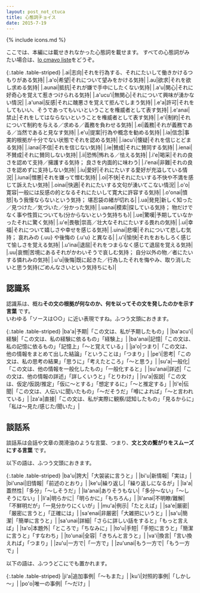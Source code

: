 ```yaml
---
layout: post_not_ctuca
title: 心態詞チョイス
date: 2015-7-19
---
```

{% include icons.md %}

ここでは、本編には載せきれなかった心態詞を載せます。
すべての心態詞がみたい場合は、[lo cmavo liste](https://skami.iocikun.jp/lojban/tables/ja/cmavo_table.html)をどうぞ。

{:.table .table-striped}
|.ai|志向|それを行為する、それにたいして働きかけるつもりがある気持|
|.a'o|希望|それについて望みをかける気持|
|.au|欲求|それを欲し求める気持|
|.aunai|抵抗|それが嫌で手中にしたくない気持|
|.a'u|関心|それに好奇心を覚えて惹きつけられる気持|
|.a'ucu'i|無関心|それについて興味が湧かない情況|
|.a'unai|反感|それに醜悪さを覚えて拒んでしまう気持|
|.e'a|許可|それをしてもいい、そうであってもいいということを権威者として表す気持|
|.e'anai|禁止|それをしてはならないということを権威者として表す気持|
|.e'i|制約|それについて制約を与える／求める／義務を負わせる気持|
|.ei|義務|それが義務である／当然であると見なす気持|
|.e'u|提案|行為や概念を勧める気持|
|.ia|信念|事実的根拠が十分でない状態でそれを認める気持|
|.iacu'i|懐疑|それを信じとどまる気持|
|.ianai|不信|それを信じない気持|
|.ie|賛成|それに賛同する気持|
|.ienai|不賛成|それに賛同しない気持|
|.ii|恐怖|怖れる／怯える気持|
|.i'e|喝采|それの良さを認めて支持／擁護する気持； 良さを内面的に味わう|
|.i'enai|非難|それの良さを認めずに支持しない気持|
|.iu|愛好|それにたいする愛好が充溢している情況|
|.iunai|憎悪|それを嫌って憎む気持|
|.oi|不快|それにたいする不快や不満を感じて訴えたい気持|
|.oinai|快適|それにたいする文句が湧いてこない情況|
|.o'o|寛容|一般には反感の的となるそれにたいして寛大に許容する気持|
|.o'onai|憤怒|もう我慢ならないという気持； 堪忍袋の緒が切れる|
|.ua|発見|新しく知った／見つけた／気づいた／分かった気持|
|.uanai|模索|探している気持； 物だけでなく事や性質についても(分からないという気持ちも)|
|.ue|驚嘆|予期していなかったそれに驚く気持|
|.u'e|畏敬|崇高／壮大なそれにたいする畏れの気持|
|.ui|幸福|それについて嬉しさや幸せを感じる気持|
|.uinai|悲嘆|それについて悲しむ気持； 哀れみの {.uu} や後悔の {.u'u} と異なる|
|.u'i|愉快|それをおもしろく感じて愉しさを覚える気持|
|.u'inai|退屈|それをつまらなく感じて退屈を覚える気持|
|.uu|哀憫|苦境にあるそれがかわいそうで哀しむ気持； 自分以外の物／者にたいする憐れみの気持|
|.u'u|後悔|既に起きた／行為したそれを悔やみ、取り消したいと思う気持(ごめんなさいという気持ちにも)|


## 認識系

認識系は、概ね**その文の根拠が何なのか、何を以ってその文を発したのかを示す言葉** です。  
いわゆる「ソースは○○」に近い表現ですね。ふつう文頭におきます。

{:.table .table-striped}
|ba'a|予期|「この文は、私が予期したもの」|
|ba'acu'i|経験|「この文は、私の経験に依るもの」「経験上」|
|ba'anai|記憶|「この文は、私の記憶に依るもの」「記憶上」「～と覚えている」|
|ja'o|つまり|「この文は、他の情報をまとめて出した結論」「ということは」「つまり」|
|pe'i|思考|「この文は、私の思考の結果」「思うに」「考えたところ」「～と思う」|
|su'a|一般化|「この文は、他の情報を一般化したもの」「一般化すると」|
|su'anai|詳述|「この文は、他の情報の詳述」「詳しくいうと」「とりわけ」|
|ru'a|仮説|「この文は、仮定/仮説/推定」「仮に～とする」「想定するに」「～と推定する」|
|ti'e|伝聞|「この文は、人伝いに聞いたもの」「～だそうだ」「噂によれば」「～と言われている」|
|za'a|直接|「この文は、私が実際に観察/認知したもの」「見るからに」「私は～見た/感じた/聞いた」|


## 談話系

談話系は会話や文章の潤滑油のような言葉、つまり、**文と文の繋がりをスムーズにする言葉** です。

以下の語は、ふつう文頭におきます。

{:.table .table-striped}
|ba'u|誇大|「大袈裟に言うと」|
|bi'u|新情報|「実は」|
|bi'unai|旧情報|「前述のとおり」|
|ke'u|繰り返し|「繰り返しになるが」|
|la'a|蓋然性|「多分」「～しそうだ」|
|la'anai|ありそうもない|「多分～ない」「～しそうにない」|
|li'a|明らかに|「明らかに」「もちろん」|
|li'anai|不明瞭/難解|「不鮮明だが」「一見分かりにくいが」|
|mu'a|例示|「たとえば」|
|sa'e|厳密|「厳密に言うと」「正確には」|
|sa'enai|非厳密|「大雑把にいうと」|
|sa'u|簡潔|「簡単に言うと」|
|sa'unai|詳細|「さらに詳しい話をすると」「もっと言えば」|
|ta'o|本題外|「ところで」「ちなみに」|
|to'u|手短|「手短に言うと」「簡潔に言うと」「すなわち」|
|to'unai|全容|「きちんと言うと」|
|va'i|換言|「言い換えれば」「つまり」|
|zu'u|一方で|「一方で」|
|zu'unai|もう一方で|「もう一方で」|

以下の語は、ふつうどこにでも置かれます。

{:.table .table-striped}
|ji'a|追加事例|「～もまた」|
|ku'i|対照的事例|「しかし～」|
|po'o|唯一の事例|「～だけ」|
